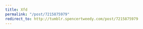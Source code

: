 ```yaml
---
title: Xfd
permalink: "/post/7215875979"
redirect_to: http://tumblr.spencertweedy.com/post/7215875979
---
```


